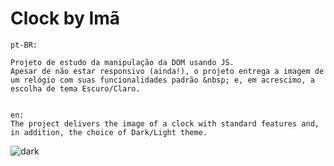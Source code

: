 <h1>
	Clock by Imã
	</h1>
	
	pt-BR:
	
	Projeto de estudo da manipulação da DOM usando JS.
	Apesar de não estar responsivo (ainda!), o projeto entrega a imagem de um relógio com suas funcionalidades padrão &nbsp; e, em acrescimo, a escolha de tema Escuro/Claro.
	
	
	en:
	The project delivers the image of a clock with standard features and, in addition, the choice of Dark/Light theme.
	
	

  ![dark](https://user-images.githubusercontent.com/63216015/170896682-87bc95f0-2f3b-44c5-931a-ddfe88c5da1a.png)
